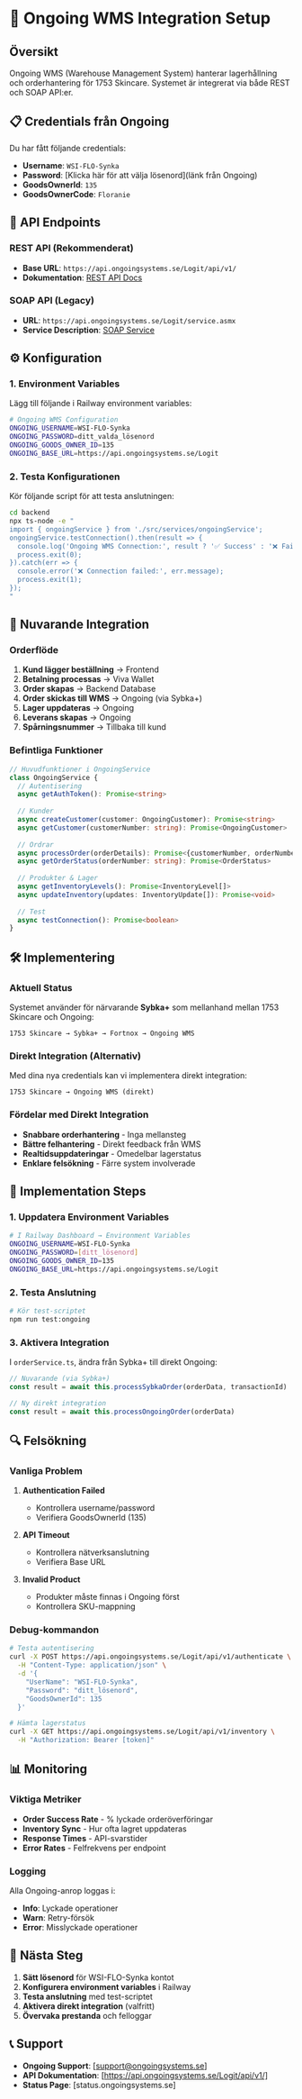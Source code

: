 # 🚚 Ongoing WMS Integration Setup

## Översikt

Ongoing WMS (Warehouse Management System) hanterar lagerhållning och orderhantering för 1753 Skincare. Systemet är integrerat via både REST och SOAP API:er.

## 📋 Credentials från Ongoing

Du har fått följande credentials:

- **Username**: `WSI-FLO-Synka`
- **Password**: [Klicka här för att välja lösenord](länk från Ongoing)
- **GoodsOwnerId**: `135`
- **GoodsOwnerCode**: `Floranie`

## 🔧 API Endpoints

### REST API (Rekommenderat)
- **Base URL**: `https://api.ongoingsystems.se/Logit/api/v1/`
- **Dokumentation**: [REST API Docs](https://api.ongoingsystems.se/Logit/api/v1/)

### SOAP API (Legacy)
- **URL**: `https://api.ongoingsystems.se/Logit/service.asmx`
- **Service Description**: [SOAP Service](https://api.ongoingsystems.se/Logit/service.asmx?wsdl)

## ⚙️ Konfiguration

### 1. Environment Variables

Lägg till följande i Railway environment variables:

```bash
# Ongoing WMS Configuration
ONGOING_USERNAME=WSI-FLO-Synka
ONGOING_PASSWORD=ditt_valda_lösenord
ONGOING_GOODS_OWNER_ID=135
ONGOING_BASE_URL=https://api.ongoingsystems.se/Logit
```

### 2. Testa Konfigurationen

Kör följande script för att testa anslutningen:

```bash
cd backend
npx ts-node -e "
import { ongoingService } from './src/services/ongoingService';
ongoingService.testConnection().then(result => {
  console.log('Ongoing WMS Connection:', result ? '✅ Success' : '❌ Failed');
  process.exit(0);
}).catch(err => {
  console.error('❌ Connection failed:', err.message);
  process.exit(1);
});
"
```

## 🔄 Nuvarande Integration

### Orderflöde

1. **Kund lägger beställning** → Frontend
2. **Betalning processas** → Viva Wallet
3. **Order skapas** → Backend Database
4. **Order skickas till WMS** → Ongoing (via Sybka+)
5. **Lager uppdateras** → Ongoing
6. **Leverans skapas** → Ongoing
7. **Spårningsnummer** → Tillbaka till kund

### Befintliga Funktioner

```typescript
// Huvudfunktioner i OngoingService
class OngoingService {
  // Autentisering
  async getAuthToken(): Promise<string>
  
  // Kunder
  async createCustomer(customer: OngoingCustomer): Promise<string>
  async getCustomer(customerNumber: string): Promise<OngoingCustomer>
  
  // Ordrar
  async processOrder(orderDetails): Promise<{customerNumber, orderNumber}>
  async getOrderStatus(orderNumber: string): Promise<OrderStatus>
  
  // Produkter & Lager
  async getInventoryLevels(): Promise<InventoryLevel[]>
  async updateInventory(updates: InventoryUpdate[]): Promise<void>
  
  // Test
  async testConnection(): Promise<boolean>
}
```

## 🛠️ Implementering

### Aktuell Status

Systemet använder för närvarande **Sybka+** som mellanhand mellan 1753 Skincare och Ongoing:

```
1753 Skincare → Sybka+ → Fortnox → Ongoing WMS
```

### Direkt Integration (Alternativ)

Med dina nya credentials kan vi implementera direkt integration:

```
1753 Skincare → Ongoing WMS (direkt)
```

### Fördelar med Direkt Integration

- **Snabbare orderhantering** - Inga mellansteg
- **Bättre felhantering** - Direkt feedback från WMS
- **Realtidsuppdateringar** - Omedelbar lagerstatus
- **Enklare felsökning** - Färre system involverade

## 📝 Implementation Steps

### 1. Uppdatera Environment Variables

```bash
# I Railway Dashboard → Environment Variables
ONGOING_USERNAME=WSI-FLO-Synka
ONGOING_PASSWORD=[ditt_lösenord]
ONGOING_GOODS_OWNER_ID=135
ONGOING_BASE_URL=https://api.ongoingsystems.se/Logit
```

### 2. Testa Anslutning

```bash
# Kör test-scriptet
npm run test:ongoing
```

### 3. Aktivera Integration

I `orderService.ts`, ändra från Sybka+ till direkt Ongoing:

```typescript
// Nuvarande (via Sybka+)
const result = await this.processSybkaOrder(orderData, transactionId)

// Ny direkt integration
const result = await this.processOngoingOrder(orderData)
```

## 🔍 Felsökning

### Vanliga Problem

1. **Authentication Failed**
   - Kontrollera username/password
   - Verifiera GoodsOwnerId (135)

2. **API Timeout**
   - Kontrollera nätverksanslutning
   - Verifiera Base URL

3. **Invalid Product**
   - Produkter måste finnas i Ongoing först
   - Kontrollera SKU-mappning

### Debug-kommandon

```bash
# Testa autentisering
curl -X POST https://api.ongoingsystems.se/Logit/api/v1/authenticate \
  -H "Content-Type: application/json" \
  -d '{
    "UserName": "WSI-FLO-Synka",
    "Password": "ditt_lösenord",
    "GoodsOwnerId": 135
  }'

# Hämta lagerstatus
curl -X GET https://api.ongoingsystems.se/Logit/api/v1/inventory \
  -H "Authorization: Bearer [token]"
```

## 📊 Monitoring

### Viktiga Metriker

- **Order Success Rate** - % lyckade orderöverföringar
- **Inventory Sync** - Hur ofta lagret uppdateras
- **Response Times** - API-svarstider
- **Error Rates** - Felfrekvens per endpoint

### Logging

Alla Ongoing-anrop loggas i:
- **Info**: Lyckade operationer
- **Warn**: Retry-försök
- **Error**: Misslyckade operationer

## 🚀 Nästa Steg

1. **Sätt lösenord** för WSI-FLO-Synka kontot
2. **Konfigurera environment variables** i Railway
3. **Testa anslutning** med test-scriptet
4. **Aktivera direkt integration** (valfritt)
5. **Övervaka prestanda** och felloggar

## 📞 Support

- **Ongoing Support**: [support@ongoingsystems.se]
- **API Dokumentation**: [https://api.ongoingsystems.se/Logit/api/v1/]
- **Status Page**: [status.ongoingsystems.se] 